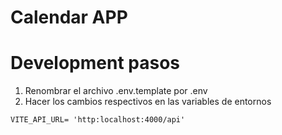 # Calendar APP

# Development pasos

1. Renombrar el archivo .env.template por .env
2. Hacer los cambios respectivos en las variables de entornos

```
VITE_API_URL= 'http:localhost:4000/api'
```